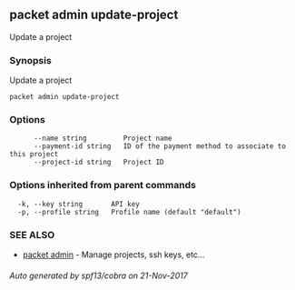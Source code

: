 ## packet admin update-project

Update a project

### Synopsis


Update a project

```
packet admin update-project
```

### Options

```
      --name string         Project name
      --payment-id string   ID of the payment method to associate to this project
      --project-id string   Project ID
```

### Options inherited from parent commands

```
  -k, --key string       API key
  -p, --profile string   Profile name (default "default")
```

### SEE ALSO
* [packet admin](packet_admin.md)	 - Manage projects, ssh keys, etc...

###### Auto generated by spf13/cobra on 21-Nov-2017
